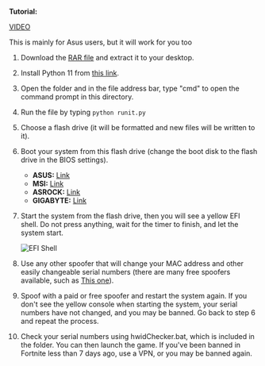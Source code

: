 **Tutorial:**

[VIDEO](https://youtu.be/qe7wfd2YaZE)

This is mainly for Asus users, but it will work for you too

1. Download the [RAR file](https://mega.nz/folder/1SkGXSSS#0KnYyKTih2Nkhs-VeIFBUw) and extract it to your desktop.
2. Install Python 11 from [this link](https://apps.microsoft.com/detail/9nrwmjp3717k?hl=en-us&gl=US).
3. Open the folder and in the file address bar, type "cmd" to open the command prompt in this directory.
4. Run the file by typing `python runit.py`
5. Choose a flash drive (it will be formatted and new files will be written to it).

6. Boot your system from this flash drive (change the boot disk to the flash drive in the BIOS settings).
   - **ASUS:** [Link](https://www.asus.com/support/faq/1013017/)
   - **MSI:** [Link](https://www.msi.com/support/technical_details/DT_Boot_Priority)
   - **ASROCK:** [Link](https://www.technewstoday.com/boot-order-asrock/)
   - **GIGABYTE:** [Link](https://www.gigabyte.com/Support/Consumer/FAQ/1767)

7. Start the system from the flash drive, then you will see a yellow EFI shell. Do not press anything, wait for the timer to finish, and let the system start.

   ![EFI Shell](https://i.imgur.com/yqC1OKI.png)
8. Use any other spoofer that will change your MAC address and other easily changeable serial numbers (there are many free spoofers available, such as [This one](https://www.unknowncheats.me/forum/downloads.php?do=file&id=40652)).
9. Spoof with a paid or free spoofer and restart the system again. If you don't see the yellow console when starting the system, your serial numbers have not changed, and you may be banned. Go back to step 6 and repeat the process.
10. Check your serial numbers using hwidChecker.bat, which is included in the folder. You can then launch the game. If you've been banned in Fortnite less than 7 days ago, use a VPN, or you may be banned again.
